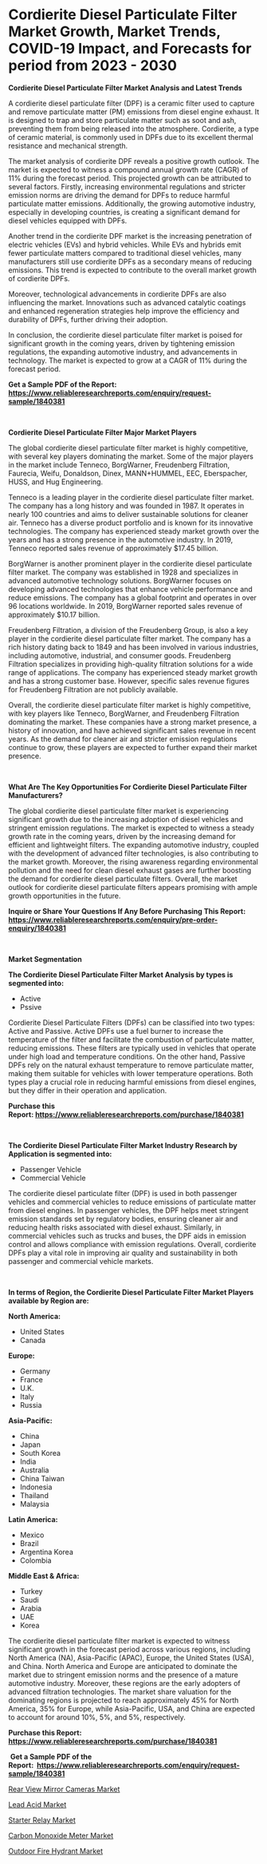 <p><h1>Cordierite Diesel Particulate Filter Market Growth, Market Trends, COVID-19 Impact, and Forecasts for period from 2023 - 2030</h1></p><p><strong>Cordierite Diesel Particulate Filter Market Analysis and Latest Trends</strong></p>
<p><p>A cordierite diesel particulate filter (DPF) is a ceramic filter used to capture and remove particulate matter (PM) emissions from diesel engine exhaust. It is designed to trap and store particulate matter such as soot and ash, preventing them from being released into the atmosphere. Cordierite, a type of ceramic material, is commonly used in DPFs due to its excellent thermal resistance and mechanical strength.</p><p>The market analysis of cordierite DPF reveals a positive growth outlook. The market is expected to witness a compound annual growth rate (CAGR) of 11% during the forecast period. This projected growth can be attributed to several factors. Firstly, increasing environmental regulations and stricter emission norms are driving the demand for DPFs to reduce harmful particulate matter emissions. Additionally, the growing automotive industry, especially in developing countries, is creating a significant demand for diesel vehicles equipped with DPFs.</p><p>Another trend in the cordierite DPF market is the increasing penetration of electric vehicles (EVs) and hybrid vehicles. While EVs and hybrids emit fewer particulate matters compared to traditional diesel vehicles, many manufacturers still use cordierite DPFs as a secondary means of reducing emissions. This trend is expected to contribute to the overall market growth of cordierite DPFs.</p><p>Moreover, technological advancements in cordierite DPFs are also influencing the market. Innovations such as advanced catalytic coatings and enhanced regeneration strategies help improve the efficiency and durability of DPFs, further driving their adoption.</p><p>In conclusion, the cordierite diesel particulate filter market is poised for significant growth in the coming years, driven by tightening emission regulations, the expanding automotive industry, and advancements in technology. The market is expected to grow at a CAGR of 11% during the forecast period.</p></p>
<p><strong>Get a Sample PDF of the Report:&nbsp; <a href="https://www.reliableresearchreports.com/enquiry/request-sample/1840381">https://www.reliableresearchreports.com/enquiry/request-sample/1840381</a></strong></p>
<p>&nbsp;</p>
<p><strong>Cordierite Diesel Particulate Filter Major Market Players</strong></p>
<p><p>The global cordierite diesel particulate filter market is highly competitive, with several key players dominating the market. Some of the major players in the market include Tenneco, BorgWarner, Freudenberg Filtration, Faurecia, Weifu, Donaldson, Dinex, MANN+HUMMEL, EEC, Eberspacher, HUSS, and Hug Engineering.</p><p>Tenneco is a leading player in the cordierite diesel particulate filter market. The company has a long history and was founded in 1987. It operates in nearly 100 countries and aims to deliver sustainable solutions for cleaner air. Tenneco has a diverse product portfolio and is known for its innovative technologies. The company has experienced steady market growth over the years and has a strong presence in the automotive industry. In 2019, Tenneco reported sales revenue of approximately $17.45 billion.</p><p>BorgWarner is another prominent player in the cordierite diesel particulate filter market. The company was established in 1928 and specializes in advanced automotive technology solutions. BorgWarner focuses on developing advanced technologies that enhance vehicle performance and reduce emissions. The company has a global footprint and operates in over 96 locations worldwide. In 2019, BorgWarner reported sales revenue of approximately $10.17 billion.</p><p>Freudenberg Filtration, a division of the Freudenberg Group, is also a key player in the cordierite diesel particulate filter market. The company has a rich history dating back to 1849 and has been involved in various industries, including automotive, industrial, and consumer goods. Freudenberg Filtration specializes in providing high-quality filtration solutions for a wide range of applications. The company has experienced steady market growth and has a strong customer base. However, specific sales revenue figures for Freudenberg Filtration are not publicly available.</p><p>Overall, the cordierite diesel particulate filter market is highly competitive, with key players like Tenneco, BorgWarner, and Freudenberg Filtration dominating the market. These companies have a strong market presence, a history of innovation, and have achieved significant sales revenue in recent years. As the demand for cleaner air and stricter emission regulations continue to grow, these players are expected to further expand their market presence.</p></p>
<p>&nbsp;</p>
<p><strong>What Are The Key Opportunities For Cordierite Diesel Particulate Filter Manufacturers?</strong></p>
<p><p>The global cordierite diesel particulate filter market is experiencing significant growth due to the increasing adoption of diesel vehicles and stringent emission regulations. The market is expected to witness a steady growth rate in the coming years, driven by the increasing demand for efficient and lightweight filters. The expanding automotive industry, coupled with the development of advanced filter technologies, is also contributing to the market growth. Moreover, the rising awareness regarding environmental pollution and the need for clean diesel exhaust gases are further boosting the demand for cordierite diesel particulate filters. Overall, the market outlook for cordierite diesel particulate filters appears promising with ample growth opportunities in the future.</p></p>
<p><strong>Inquire or Share Your Questions If Any Before Purchasing This Report: <a href="https://www.reliableresearchreports.com/enquiry/pre-order-enquiry/1840381">https://www.reliableresearchreports.com/enquiry/pre-order-enquiry/1840381</a></strong></p>
<p>&nbsp;</p>
<p><strong>Market Segmentation</strong></p>
<p><strong>The Cordierite Diesel Particulate Filter Market Analysis by types is segmented into:</strong></p>
<p><ul><li>Active</li><li>Pssive</li></ul></p>
<p><p>Cordierite Diesel Particulate Filters (DPFs) can be classified into two types: Active and Passive. Active DPFs use a fuel burner to increase the temperature of the filter and facilitate the combustion of particulate matter, reducing emissions. These filters are typically used in vehicles that operate under high load and temperature conditions. On the other hand, Passive DPFs rely on the natural exhaust temperature to remove particulate matter, making them suitable for vehicles with lower temperature operations. Both types play a crucial role in reducing harmful emissions from diesel engines, but they differ in their operation and application.</p></p>
<p><strong>Purchase this Report:&nbsp;<a href="https://www.reliableresearchreports.com/purchase/1840381">https://www.reliableresearchreports.com/purchase/1840381</a></strong></p>
<p>&nbsp;</p>
<p><strong>The Cordierite Diesel Particulate Filter Market Industry Research by Application is segmented into:</strong></p>
<p><ul><li>Passenger Vehicle</li><li>Commercial Vehicle</li></ul></p>
<p><p>The cordierite diesel particulate filter (DPF) is used in both passenger vehicles and commercial vehicles to reduce emissions of particulate matter from diesel engines. In passenger vehicles, the DPF helps meet stringent emission standards set by regulatory bodies, ensuring cleaner air and reducing health risks associated with diesel exhaust. Similarly, in commercial vehicles such as trucks and buses, the DPF aids in emission control and allows compliance with emission regulations. Overall, cordierite DPFs play a vital role in improving air quality and sustainability in both passenger and commercial vehicle markets.</p></p>
<p>&nbsp;</p>
<p><strong>In terms of Region, the Cordierite Diesel Particulate Filter Market Players available by Region are:</strong></p>
<p>
    <p> <strong> North America: </strong>
        <ul>
            <li>United States</li>
            <li>Canada</li>
        </ul>
        </p> 
    <p> <strong> Europe: </strong>
        <ul>
            <li>Germany</li>
            <li>France</li>
            <li>U.K.</li>
            <li>Italy</li>
            <li>Russia</li>
        </ul>
        </p> 
    <p> <strong> Asia-Pacific: </strong>
        <ul>
            <li>China</li>
            <li>Japan</li>
            <li>South Korea</li>
            <li>India</li>
            <li>Australia</li>
            <li>China Taiwan</li>
            <li>Indonesia</li>
            <li>Thailand</li>
            <li>Malaysia</li>
        </ul>
        </p> 
    <p> <strong> Latin America: </strong>
        <ul>
            <li>Mexico</li>
            <li>Brazil</li>
            <li>Argentina Korea</li>
            <li>Colombia</li>
        </ul>
        </p> 
    <p> <strong> Middle East & Africa: </strong>
        <ul>
            <li>Turkey</li>
            <li>Saudi</li>
            <li>Arabia</li>
            <li>UAE</li>
            <li>Korea</li>
        </ul>
    </p>
    </p>
<p><p>The cordierite diesel particulate filter market is expected to witness significant growth in the forecast period across various regions, including North America (NA), Asia-Pacific (APAC), Europe, the United States (USA), and China. North America and Europe are anticipated to dominate the market due to stringent emission norms and the presence of a mature automotive industry. Moreover, these regions are the early adopters of advanced filtration technologies. The market share valuation for the dominating regions is projected to reach approximately 45% for North America, 35% for Europe, while Asia-Pacific, USA, and China are expected to account for around 10%, 5%, and 5%, respectively.</p></p>
<p><strong>Purchase this Report: <a href="https://www.reliableresearchreports.com/purchase/1840381">https://www.reliableresearchreports.com/purchase/1840381</a></strong></p>
<p>&nbsp;<strong>Get a Sample PDF of the Report:&nbsp;&nbsp;<a href="https://www.reliableresearchreports.com/enquiry/request-sample/1840381">https://www.reliableresearchreports.com/enquiry/request-sample/1840381</a></strong></p>
<p><strong></strong></p>
<p><p><a href="https://github.com/melchekhinf/Market-Research-Report-List-1/blob/main/rear-view-mirror-cameras-market.md">Rear View Mirror Cameras Market</a></p><p><a href="https://medium.com/@damorgan64868/lead-acid-market-the-key-to-successful-business-strategy-forecast-till-2030-8963fceaecb5">Lead Acid Market</a></p><p><a href="https://github.com/merzlyukov93/Market-Research-Report-List-1/blob/main/starter-relay-market.md">Starter Relay Market</a></p><p><a href="https://www.linkedin.com/pulse/carbon-monoxide-meter-market-size-share-amp-trends-analysis-hiuoe/">Carbon Monoxide Meter Market</a></p><p><a href="https://www.linkedin.com/pulse/outdoor-fire-hydrant-market-share-amp-new-trends-analysis-report-vef4e/">Outdoor Fire Hydrant Market</a></p></p>